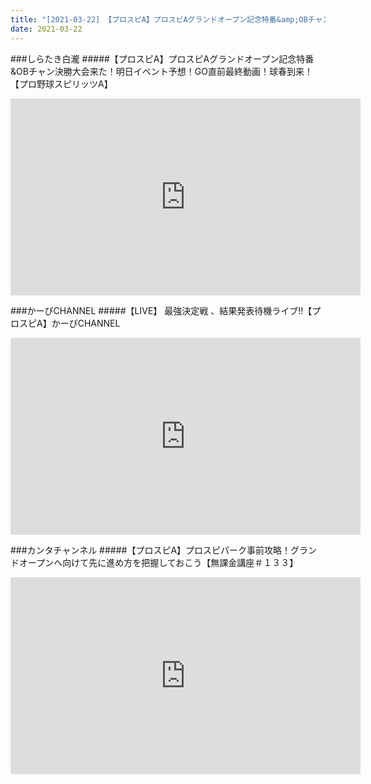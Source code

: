 ```yaml
---
title: "[2021-03-22] 【プロスピA】プロスピAグランドオープン記念特番&amp;OBチャン決勝大会来た！明日イベント予想！GO直前最終動画！球春到来！【プロ野球スピリッツA】 他"
date: 2021-03-22
---
```

###しらたき白瀧
#####【プロスピA】プロスピAグランドオープン記念特番&amp;OBチャン決勝大会来た！明日イベント予想！GO直前最終動画！球春到来！【プロ野球スピリッツA】
<iframe width="560" height="315" src="https://www.youtube.com/embed/J8lL-m0ibVU" frameborder="0" allow="accelerometer; autoplay; clipboard-write; encrypted-media; gyroscope; picture-in-picture" allowfullscreen></iframe>

###かーぴCHANNEL
#####【LIVE】 最強決定戦 、結果発表待機ライブ!!【プロスピA】かーぴCHANNEL
<iframe width="560" height="315" src="https://www.youtube.com/embed/kd7xQ_Xdtno" frameborder="0" allow="accelerometer; autoplay; clipboard-write; encrypted-media; gyroscope; picture-in-picture" allowfullscreen></iframe>

###カンタチャンネル
#####【プロスピA】プロスピパーク事前攻略！グランドオープンへ向けて先に進め方を把握しておこう【無課金講座＃１３３】
<iframe width="560" height="315" src="https://www.youtube.com/embed/oJ9Uv9FGDVo" frameborder="0" allow="accelerometer; autoplay; clipboard-write; encrypted-media; gyroscope; picture-in-picture" allowfullscreen></iframe>

